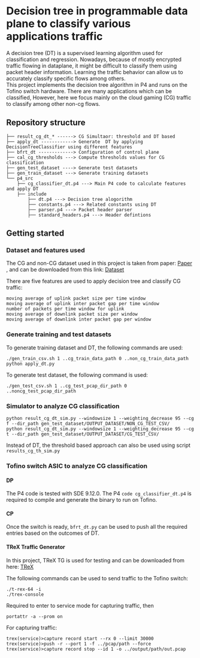 # Decision tree in programmable data plane to classify various applications traffic

A decision tree (DT) is a supervised learning algorithm used for classification and regression. Nowadays, because of mostly encrypted traffic flowing in dataplane, 
it might be difficult to classify them using packet header information. Learning the traffic behavior can allow us to accurately classify specific flows among others.    
This project implements the decision tree algorithm in P4 and runs on the Tofino switch hardware. There are many applications which can be classified,
However, here we focus mainly on the cloud gaming (CG) traffic to classify among other non-cg flows.

## Repository structure

```text
├── result_cg_dt_* ------> CG Simultaor: threshold and DT based  
├── apply_dt ------------> Generate  DT by applying DecisionTreeClassifier using different features
├── bfrt_dt -------------> Configuration of control plane
├── cal_cg_thresholds ---> Compute thresholds values for CG classification
├── gen_test_dataset ----> Generate test datasets
├── gen_train_dataset ---> Generate training datasets
└── p4_src
    ├── cg_classifier_dt.p4 ---> Main P4 code to calculate features and apply DT
    ├── include
        ├── dt.p4 ---> Decision tree alogorithm
        ├── constants.p4 ---> Related constants using DT
        ├── parser.p4 ---> Packet header parser
        ├── standard_headers.p4 ---> Header defintions
```

## Getting started

### Dataset and features used
The CG and non-CG dataset used in this project is taken from paper: <a href="https://ieeexplore.ieee.org/stamp/stamp.jsp?arnumber=10154417&casa_token=THUhgh5H01cAAAAA:8aV2n4G9SiYREKPPHuOJRFMmkK5Zf_NC1faiqMW3OP9fGGG6mx7QSTEjyeYRccToOsXSca6Ppy0&tag=1">Paper</a> , and can be downloaded from this link: <a href="https://cloud-gaming-traces.lhs.loria.fr/data.html">Dataset</a> 

There are five features are used to apply decision tree and classify CG traffic:
```
moving average of uplink packet size per time window
moving average of uplink inter packet gap per time window
number of packets per time window for uplink 
moving average of downlink packet size per window
moving average of downlink inter packet gap per window
```

### Generate training and test datasets
To generate training dataset and DT, the following commands are used:

```
./gen_train_csv.sh 1 ..cg_train_data_path 0 ..non_cg_train_data_path
python apply_dt.py
```

To generate test dataset, the following command is used:

```
./gen_test_csv.sh 1 ..cg_test_pcap_dir_path 0 ..noncg_test_pcap_dir_path
```

### Simulator to analyze CG classification 
```
python result_cg_dt_sim.py --windowsize 1 --weighting_decrease 95 --cg f --dir_path gen_test_dataset/OUTPUT_DATASET/NON_CG_TEST_CSV/
python result_cg_dt_sim.py --windowsize 1 --weighting_decrease 95 --cg t --dir_path gen_test_dataset/OUTPUT_DATASET/CG_TEST_CSV/
```

Instead of DT, the threshold based approach can also be used using script ```results_cg_th_sim.py```

### Tofino switch ASIC to analyze CG classification

#### DP
The P4 code is tested with SDE 9.12.0. The P4 ```code cg_classifier_dt.p4``` is required to compile and generate the binary to run on Tofino.

#### CP
Once the switch is ready, ```bfrt_dt.py``` can be used to push all the required entries based on the outcomes of DT. 

#### TReX Traffic Generator
In this project, TReX TG is used for testing and can be downloaded from here: <a href="https://trex-tgn.cisco.com/">TReX</a> 

The following commands can be used to send traffic to the Tofino switch:

```
./t-rex-64 -i
./trex-console
```

Required to enter to service mode for capturing traffic, then
```
portattr -a --prom on
```

For capturing traffic:

```
trex(service)>capture record start --rx 0 --limit 30000
trex(service)>push -r --port 1 -f ../pcap/path --force
trex(service)>capture record stop --id 1 -o ../output/path/out.pcap
```








